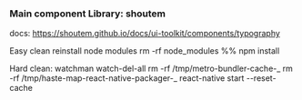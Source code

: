 ### Main component Library: shoutem

docs:
https://shoutem.github.io/docs/ui-toolkit/components/typography

Easy clean reinstall node modules
rm -rf node_modules %% npm install

Hard clean:
watchman watch-del-all
rm -rf /tmp/metro-bundler-cache-_
rm -rf /tmp/haste-map-react-native-packager-_
react-native start --reset-cache
